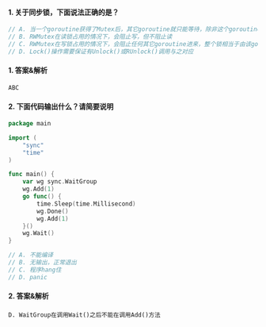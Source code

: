 #### 1. 关于同步锁，下面说法正确的是？

```go
// A. 当一个goroutine获得了Mutex后，其它goroutine就只能等待，除非这个goroutine释放
// B. RWMutex在读锁占用的情况下，会阻止写，但不阻止读
// C. RWMutex在写锁占用的情况下，会阻止任何其它goroutine进来，整个锁相当于由该goroutine独占
// D. Lock()操作需要保证有Unlock()或RUnlock()调用与之对应
```

#### 1. 答案&解析

```text
ABC
```

#### 2. 下面代码输出什么？请简要说明

```go
package main

import (
	"sync"
	"time"
)

func main() {
	var wg sync.WaitGroup
	wg.Add(1)
	go func() {
		time.Sleep(time.Millisecond)
		wg.Done()
		wg.Add(1)
	}()
	wg.Wait()
}

// A. 不能编译
// B. 无输出，正常退出
// C. 程序hang住
// D. panic
```

#### 2. 答案&解析

```text
D. WaitGroup在调用Wait()之后不能在调用Add()方法
```
